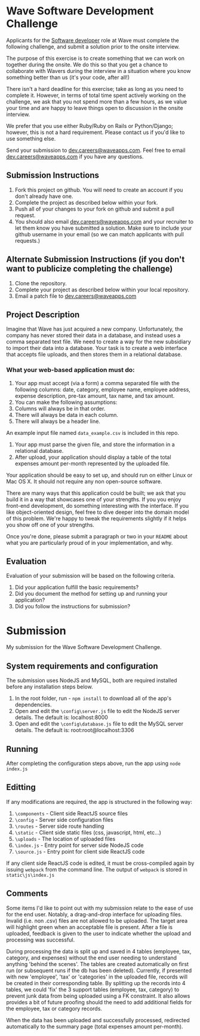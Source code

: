 # Wave Software Development Challenge
Applicants for the [Software developer](https://wave.bamboohr.co.uk/jobs/view.php?id=1) role at Wave must complete the following challenge, and submit a solution prior to the onsite interview.

The purpose of this exercise is to create something that we can work on together during the onsite. We do this so that you get a chance to collaborate with Wavers during the interview in a situation where you know something better than us (it's your code, after all!)

There isn't a hard deadline for this exercise; take as long as you need to complete it. However, in terms of total time spent actively working on the challenge, we ask that you not spend more than a few hours, as we value your time and are happy to leave things open to discussion in the onsite interview.

We prefer that you use either Ruby/Ruby on Rails or Python/Django; however, this is not a hard requirement. Please contact us if you'd like to use something else.

Send your submission to [dev.careers@waveapps.com](dev.careers@waveapps.com). Feel free to email [dev.careers@waveapps.com](dev.careers@waveapps.com) if you have any questions.

## Submission Instructions
1. Fork this project on github. You will need to create an account if you don't already have one.
1. Complete the project as described below within your fork.
1. Push all of your changes to your fork on github and submit a pull request.
1. You should also email [dev.careers@waveapps.com](dev.careers@waveapps.com) and your recruiter to let them know you have submitted a solution. Make sure to include your github username in your email (so we can match applicants with pull requests.)

## Alternate Submission Instructions (if you don't want to publicize completing the challenge)
1. Clone the repository.
1. Complete your project as described below within your local repository.
1. Email a patch file to [dev.careers@waveapps.com](dev.careers@waveapps.com)

## Project Description
Imagine that Wave has just acquired a new company. Unfortunately, the company has never stored their data in a database, and instead uses a comma separated text file. We need to create a way for the new subsidiary to import their data into a database. Your task is to create a web interface that accepts file uploads, and then stores them in a relational database.

### What your web-based application must do:

1. Your app must accept (via a form) a comma separated file with the following columns: date, category, employee name, employee address, expense description, pre-tax amount, tax name, and tax amount.
1. You can make the following assumptions:
 1. Columns will always be in that order.
 2. There will always be data in each column.
 3. There will always be a header line.

 An example input file named `data_example.csv` is included in this repo.

1. Your app must parse the given file, and store the information in a relational database.
1. After upload, your application should display a table of the total expenses amount per-month represented by the uploaded file.

Your application should be easy to set up, and should run on either Linux or Mac OS X. It should not require any non open-source software.

There are many ways that this application could be built; we ask that you build it in a way that showcases one of your strengths. If you you enjoy front-end development, do something interesting with the interface. If you like object-oriented design, feel free to dive deeper into the domain model of this problem. We're happy to tweak the requirements slightly if it helps you show off one of your strengths.

Once you're done, please submit a paragraph or two in your `README` about what you are particularly proud of in your implementation, and why.

## Evaluation
Evaluation of your submission will be based on the following criteria.

1. Did your application fulfill the basic requirements?
1. Did you document the method for setting up and running your application?
1. Did you follow the instructions for submission?

# Submission
My submission for the Wave Software Development Challenge.

## System requirements and configuration
The submission uses NodeJS and MySQL, both are required installed before any installation steps below.

1. In the root folder, run - `npm install` to download all of the app's dependencies.
1. Open and edit the `\config\server.js` file to edit the NodeJS server details.  The default is: localhost:8000
1. Open and edit the `\config\database.js` file to edit the MySQL server details.  The default is: root:root@localhost:3306

## Running
After completing the configuration steps above, run the app using `node index.js`

## Editting
If any modifications are required, the app is structured in the following way:

1. `\components` - Client side ReactJS source files
1. `\config` - Server side configuration files
1. `\routes` - Server side route handling
1. `\static` - Client side static files (css, javascript, html, etc...)
1. `\uploads` - The location of uploaded files
1. `\index.js` - Entry point for server side NodeJS code
1. `\source.js` - Entry point for client side ReactJS code

If any client side ReactJS code is edited, it must be cross-compiled again by issuing `webpack` from the command line.  The output of `webpack` is stored in `static\js\index.js`

## Comments
Some items I'd like to point out with my submission relate to the ease of use for the end user.  Notably, a drag-and-drop interface for uploading files.  Invalid (i.e. non .csv) files are not allowed to be uploaded.  The target area will highlight green when an acceptable file is present.  After a file is uploaded, feedback is given to the user to indicate whether the upload and processing was successful.

During processing the data is split up and saved in 4 tables (employee, tax, category, and expenses) without the end user needing to understand anything 'behind the scenes'.  The tables are created automatically on first run (or subsequent runs if the db has been deleted).  Currently, if presented with new 'employee', 'tax' or 'categories' in the uploaded file, records will be created in their corresponding table.  By splitting up the records into 4 tables, we could 'fix' the 3 support tables (employee, tax, category) to prevent junk data from being uploaded using a FK constraint.  It also allows provides a bit of future proofing should the need to add additional fields for the employee, tax or category records.

When the data has been uploaded and successfully processed, redirected automatically to the summary page (total expenses amount per-month).
